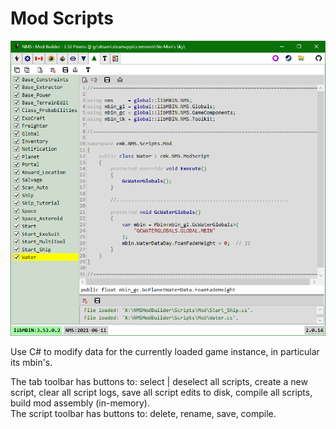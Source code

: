 # Mod Scripts
![](Tab_ModScripts.png)

Use C# to modify data for the currently loaded game instance, in particular its mbin's.

The tab toolbar has buttons to: select | deselect all scripts, create a new script, clear all script logs, save all script edits to disk, compile all scripts, build mod assembly (in-memory).</br>
The script toolbar has buttons to: delete, rename, save, compile.

</br>
